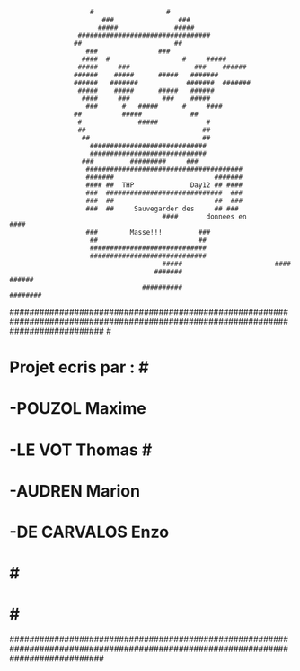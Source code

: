                                                                                                       
						#                  #                                          
					       ###                ###
					      #####              #####	
					 #################################
					##            			 ##
				       ###				 ###
				      ####	#                  #     #####
				     #####     ###           	  ###    ######
				    ######    #####		 #####	 #######
				    ######   #######            #######  #######
				     #####    #####		 #####   ######
				      ####     ###		  ###    #####
				       ###      #	#####	   #     ####
					##	        #####            ##
					 #              #####            #
					 ##                             ## 
					  ##                            ## 
					    #############################
					    #############################
					  ###	      #########		###
				       #######################################
				       #######                	       #######
				       #### ##	THP              Day12 ## ####
				       ###  #############################  ###
				       ###  ##                         ##  ###
				       ###  ##     Sauvegarder des     ## ###
                                          ####       donnees en        ####
					   ###        Masse!!!         ###
					    ##                         ##
					    #############################
					    #############################
                                          #####                       ####
                                        #######                       ######
                                     ##########                       ########					
###################################################################################################################################                                                                                                                               #              
#						Projet ecris par :	                                                          #							                                                                         #
#  -POUZOL Maxime                                                                                                         	  #
#  -LE VOT Thomas														  #                                                                                                                            #
#  -AUDREN Marion														  #
#  -DE CARVALOS Enzo													          #
#																  # 																 #
#																  # 							                                                                         #
###################################################################################################################################












